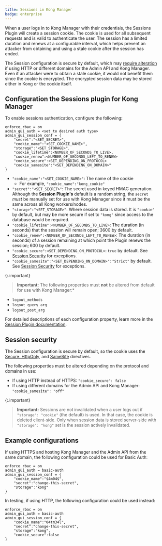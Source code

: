 ```yaml
---
title: Sessions in Kong Manager
badge: enterprise
---
```


When a user logs in to Kong Manager with their credentials, the Sessions Plugin
will create a session cookie. The cookie is used for all subsequent requests and
is valid to authenticate the user. The session has a limited duration and renews
at a configurable interval, which helps prevent an attacker from obtaining and
 using a stale cookie after the session has ended.

The Session configuration is secure by default, which may
[require alteration](#session-security) if using HTTP or different domains for
the Admin API and Kong Manager. Even if an attacker were to obtain a stale
cookie, it would not benefit them since the cookie is encrypted. The encrypted
session data may be stored either in Kong or the cookie itself.

## Configuration the Sessions plugin for Kong Manager

To enable sessions authentication, configure the following:

```
enforce_rbac = on
admin_gui_auth = <set to desired auth type>
admin_gui_session_conf = {
    "secret":"<SET_SECRET>",
    "cookie_name":"<SET_COOKIE_NAME>",
    "storage":"<SET_STORAGE>",
    "cookie_lifetime":<NUMBER_OF_SECONDS_TO_LIVE>,
    "cookie_renew":<NUMBER_OF_SECONDS_LEFT_TO_RENEW>
    "cookie_secure":<SET_DEPENDING_ON_PROTOCOL>
    "cookie_samesite":"<SET_DEPENDING_ON_DOMAIN>"
}
```

* `"cookie_name":"<SET_COOKIE_NAME>"`: The name of the cookie
  * For example, `"cookie_name":"kong_cookie"`
* `"secret":"<SET_SECRET>"`: The secret used in keyed HMAC generation. Although
  the **Session Plugin's** default is a random string, the `secret` _must_ be
  manually set for use with Kong Manager since it must be the same across all
  Kong workers/nodes.
* `"storage":"<SET_STORAGE>"`: Where session data is stored. It is `"cookie"` by default, but may be more secure if set to `"kong"` since access to the database would be required.
* `"cookie_lifetime":<NUMBER_OF_SECONDS_TO_LIVE>`: The duration (in seconds) that the session will remain open; 3600 by    default.
* `"cookie_renew":<NUMBER_OF_SECONDS_LEFT_TO_RENEW>`: The duration (in seconds) of a session remaining at which point
   the Plugin renews the session; 600 by default.
* `"cookie_secure":<SET_DEPENDING_ON_PROTOCOL>`: `true` by default. See [Session Security](#session-security) for
    exceptions.
* `"cookie_samesite":"<SET_DEPENDING_ON_DOMAIN>"`: `"Strict"` by default. See [Session Security](#session-security) for
    exceptions.


{:.important}
> **Important:** The following properties must **not** be altered from default for use with Kong Manager:*
* `logout_methods`
* `logout_query_arg`
* `logout_post_arg`

For detailed descriptions of each configuration property, learn more in the
[Session Plugin documentation](/hub/kong-inc/session).

## Session security

The Session configuration is secure by default, so the cookie uses the
[Secure, HttpOnly](https://developer.mozilla.org/en-US/docs/Web/HTTP/Cookies#Secure_and_HttpOnly_cookies),
and [SameSite](https://developer.mozilla.org/en-US/docs/Web/HTTP/Cookies#SameSite_cookies)
directives.

The following properties must be altered depending on the protocol and domains in use:
* If using HTTP instead of HTTPS: `"cookie_secure": false`
* If using different domains for the Admin API and Kong Manager: `"cookie_samesite": "off"`

{:.important}
> **Important:** Sessions are not invalidated when a user logs out if `"storage": "cookie"` (the default) is used. In that case, the cookie is deleted client-side. Only when session data is stored server-side with `"storage": "kong"` set is the session actively invalidated.


## Example configurations

If using HTTPS and hosting Kong Manager and the Admin API from the same domain,
the following configuration could be used for Basic Auth:

```
enforce_rbac = on
admin_gui_auth = basic-auth
admin_gui_session_conf = {
    "cookie_name":"$4m04$",
    "secret":"change-this-secret",
    "storage":"kong"
}
```

In testing, if using HTTP, the following configuration could be used instead:

```
enforce_rbac = on
admin_gui_auth = basic-auth
admin_gui_session_conf = {
    "cookie_name":"04tm34l",
    "secret":"change-this-secret",
    "storage":"kong",
    "cookie_secure":false
}
```

